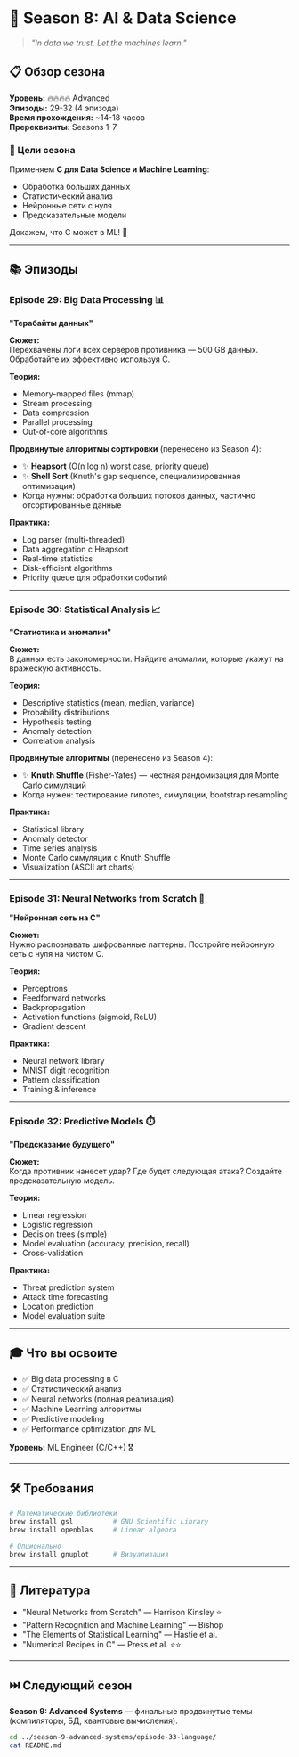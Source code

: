 # 🤖 Season 8: AI & Data Science
> *"In data we trust. Let the machines learn."*

## 📋 Обзор сезона

**Уровень:** 🔥🔥🔥🔥 Advanced  
**Эпизоды:** 29-32 (4 эпизода)  
**Время прохождения:** ~14-18 часов  
**Пререквизиты:** Seasons 1-7

### 🎯 Цели сезона

Применяем **C для Data Science и Machine Learning**:
- Обработка больших данных
- Статистический анализ
- Нейронные сети с нуля
- Предсказательные модели

Докажем, что C может в ML! 🚀

---

## 📚 Эпизоды

### Episode 29: Big Data Processing 📊
**"Терабайты данных"**

**Сюжет:**  
Перехвачены логи всех серверов противника — 500 GB данных. Обработайте их эффективно используя C.

**Теория:**
- Memory-mapped files (mmap)
- Stream processing
- Data compression
- Parallel processing
- Out-of-core algorithms

**Продвинутые алгоритмы сортировки** (перенесено из Season 4):
- ✨ **Heapsort** (O(n log n) worst case, priority queue)
- ✨ **Shell Sort** (Knuth's gap sequence, специализированная оптимизация)
- Когда нужны: обработка больших потоков данных, частично отсортированные данные

**Практика:**
- Log parser (multi-threaded)
- Data aggregation с Heapsort
- Real-time statistics
- Disk-efficient algorithms
- Priority queue для обработки событий

---

### Episode 30: Statistical Analysis 📈
**"Статистика и аномалии"**

**Сюжет:**  
В данных есть закономерности. Найдите аномалии, которые укажут на вражескую активность.

**Теория:**
- Descriptive statistics (mean, median, variance)
- Probability distributions
- Hypothesis testing
- Anomaly detection
- Correlation analysis

**Продвинутые алгоритмы** (перенесено из Season 4):
- ✨ **Knuth Shuffle** (Fisher-Yates) — честная рандомизация для Monte Carlo симуляций
- Когда нужен: тестирование гипотез, симуляции, bootstrap resampling

**Практика:**
- Statistical library
- Anomaly detector
- Time series analysis
- Monte Carlo симуляции с Knuth Shuffle
- Visualization (ASCII art charts)

---

### Episode 31: Neural Networks from Scratch 🧠
**"Нейронная сеть на C"**

**Сюжет:**  
Нужно распознавать шифрованные паттерны. Постройте нейронную сеть с нуля на чистом C.

**Теория:**
- Perceptrons
- Feedforward networks
- Backpropagation
- Activation functions (sigmoid, ReLU)
- Gradient descent

**Практика:**
- Neural network library
- MNIST digit recognition
- Pattern classification
- Training & inference

---

### Episode 32: Predictive Models ⏱️
**"Предсказание будущего"**

**Сюжет:**  
Когда противник нанесет удар? Где будет следующая атака? Создайте предсказательную модель.

**Теория:**
- Linear regression
- Logistic regression
- Decision trees (simple)
- Model evaluation (accuracy, precision, recall)
- Cross-validation

**Практика:**
- Threat prediction system
- Attack time forecasting
- Location prediction
- Model evaluation suite

---

## 🎓 Что вы освоите

- ✅ Big data processing в C
- ✅ Статистический анализ
- ✅ Neural networks (полная реализация)
- ✅ Machine Learning алгоритмы
- ✅ Predictive modeling
- ✅ Performance optimization для ML

**Уровень:** ML Engineer (C/C++) 🎖️

---

## 🛠 Требования

```bash
# Математические библиотеки
brew install gsl          # GNU Scientific Library
brew install openblas     # Linear algebra

# Опционально
brew install gnuplot      # Визуализация
```

---

## 📖 Литература

- "Neural Networks from Scratch" — Harrison Kinsley ⭐
- "Pattern Recognition and Machine Learning" — Bishop
- "The Elements of Statistical Learning" — Hastie et al.
- "Numerical Recipes in C" — Press et al. ⭐⭐

---

## ⏭️ Следующий сезон

**Season 9: Advanced Systems** — финальные продвинутые темы (компиляторы, БД, квантовые вычисления).

```bash
cd ../season-9-advanced-systems/episode-33-language/
cat README.md
```
